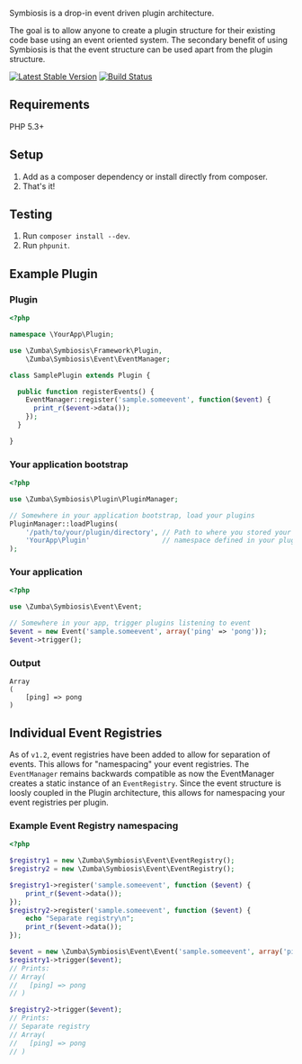 Symbiosis is a drop-in event driven plugin architecture.

The goal is to allow anyone to create a plugin structure for their existing code base using an event oriented system.
The secondary benefit of using Symbiosis is that the event structure can be used apart from the plugin structure.

[![Latest Stable Version](https://poser.pugx.org/slm/mail/v/stable.png)](https://packagist.org/packages/slm/mail)
[![Build Status](https://secure.travis-ci.org/zumba/symbiosis.png)](http://travis-ci.org/zumba/symbiosis)

## Requirements

PHP 5.3+

## Setup

1. Add as a composer dependency or install directly from composer.
1. That's it!

## Testing

1. Run `composer install --dev`.
2. Run `phpunit`.

## Example Plugin

### Plugin

```php
<?php

namespace \YourApp\Plugin;

use \Zumba\Symbiosis\Framework\Plugin,
    \Zumba\Symbiosis\Event\EventManager;

class SamplePlugin extends Plugin {

  public function registerEvents() {
    EventManager::register('sample.someevent', function($event) {
      print_r($event->data());
    });
  }

}
```

### Your application bootstrap

```php
<?php

use \Zumba\Symbiosis\Plugin\PluginManager;

// Somewhere in your application bootstrap, load your plugins
PluginManager::loadPlugins(
	'/path/to/your/plugin/directory', // Path to where you stored your plugins
	'YourApp\Plugin'                  // namespace defined in your plugins (see example above)
);
```

### Your application

```php
<?php

use \Zumba\Symbiosis\Event\Event;

// Somewhere in your app, trigger plugins listening to event
$event = new Event('sample.someevent', array('ping' => 'pong'));
$event->trigger();
```

### Output

```shell
Array
(
    [ping] => pong
)
```

## Individual Event Registries

As of `v1.2`, event registries have been added to allow for separation of events. This allows for "namespacing"
your event registries. The `EventManager` remains backwards compatible as now the EventManager creates a static instance
of an `EventRegistry`. Since the event structure is loosly coupled in the Plugin architecture, this allows for namespacing
your event registries per plugin.

### Example Event Registry namespacing

```php
<?php

$registry1 = new \Zumba\Symbiosis\Event\EventRegistry();
$registry2 = new \Zumba\Symbiosis\Event\EventRegistry();

$registry1->register('sample.someevent', function ($event) {
	print_r($event->data());
});
$registry2->register('sample.someevent', function ($event) {
	echo "Separate registry\n";
	print_r($event->data());
});

$event = new \Zumba\Symbiosis\Event\Event('sample.someevent', array('ping' => 'pong'));
$registry1->trigger($event);
// Prints: 
// Array(
//   [ping] => pong
// )

$registry2->trigger($event);
// Prints:
// Separate registry
// Array(
//   [ping] => pong
// )
